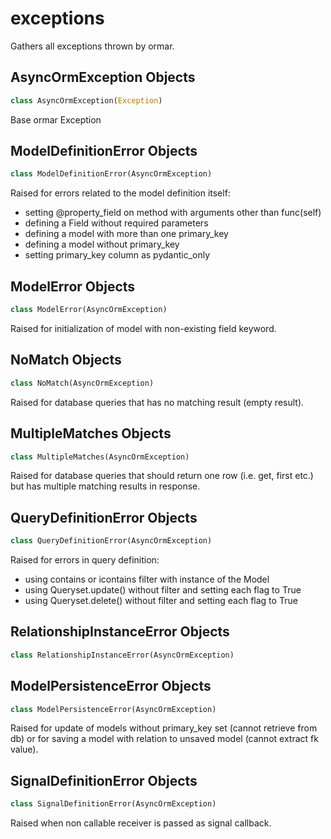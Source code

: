 <a name="exceptions"></a>
# exceptions

Gathers all exceptions thrown by ormar.

<a name="exceptions.AsyncOrmException"></a>
## AsyncOrmException Objects

```python
class AsyncOrmException(Exception)
```

Base ormar Exception

<a name="exceptions.ModelDefinitionError"></a>
## ModelDefinitionError Objects

```python
class ModelDefinitionError(AsyncOrmException)
```

Raised for errors related to the model definition itself:

* setting @property_field on method with arguments other than func(self)
* defining a Field without required parameters
* defining a model with more than one primary_key
* defining a model without primary_key
* setting primary_key column as pydantic_only

<a name="exceptions.ModelError"></a>
## ModelError Objects

```python
class ModelError(AsyncOrmException)
```

Raised for initialization of model with non-existing field keyword.

<a name="exceptions.NoMatch"></a>
## NoMatch Objects

```python
class NoMatch(AsyncOrmException)
```

Raised for database queries that has no matching result (empty result).

<a name="exceptions.MultipleMatches"></a>
## MultipleMatches Objects

```python
class MultipleMatches(AsyncOrmException)
```

Raised for database queries that should return one row (i.e. get, first etc.)
but has multiple matching results in response.

<a name="exceptions.QueryDefinitionError"></a>
## QueryDefinitionError Objects

```python
class QueryDefinitionError(AsyncOrmException)
```

Raised for errors in query definition:

* using contains or icontains filter with instance of the Model
* using Queryset.update() without filter and setting each flag to True
* using Queryset.delete() without filter and setting each flag to True

<a name="exceptions.RelationshipInstanceError"></a>
## RelationshipInstanceError Objects

```python
class RelationshipInstanceError(AsyncOrmException)
```

<a name="exceptions.ModelPersistenceError"></a>
## ModelPersistenceError Objects

```python
class ModelPersistenceError(AsyncOrmException)
```

Raised for update of models without primary_key set (cannot retrieve from db)
or for saving a model with relation to unsaved model (cannot extract fk value).

<a name="exceptions.SignalDefinitionError"></a>
## SignalDefinitionError Objects

```python
class SignalDefinitionError(AsyncOrmException)
```

Raised when non callable receiver is passed as signal callback.

